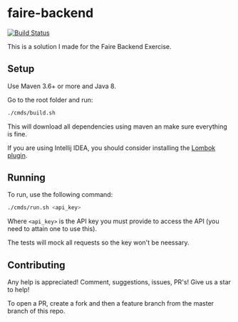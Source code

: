 # faire-backend

[![Build Status](https://travis-ci.org/luanpotter/faire.svg?branch=master)](https://travis-ci.org/luanpotter/faire)

This is a solution I made for the Faire Backend Exercise.

## Setup

Use Maven 3.6+ or more and Java 8.

Go to the root folder and run:

```bash
./cmds/build.sh
```

This will download all dependencies using maven an make sure everything is fine.

If you are using Intellij IDEA, you should consider installing the [Lombok plugin](https://projectlombok.org/setup/intellij).

## Running

To run, use the following command:

```bash
./cmds/run.sh <api_key>
```

Where `<api_key>` is the API key you must provide to access the API (you need to attain one to use this).

The tests will mock all requests so the key won't be neessary.

## Contributing

Any help is appreciated! Comment, suggestions, issues, PR's! Give us a star to help!

To open a PR, create a fork and then a feature branch from the master branch of this repo.
